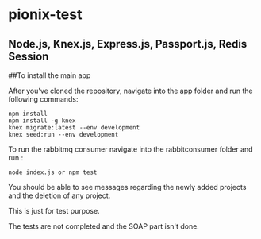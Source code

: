 # pionix-test

## Node.js, Knex.js, Express.js, Passport.js, Redis Session

##To install the main app

After you've cloned the repository, navigate into the app folder and run the following commands:

```
npm install
npm install -g knex
knex migrate:latest --env development
knex seed:run --env development
```
To run the rabbitmq consumer navigate into the rabbitconsumer folder and run :

```
node index.js or npm test
```
You should be able to see messages regarding the newly added projects and the deletion of any project.

This is just for test purpose.

The tests are not completed and the SOAP part isn't done.
